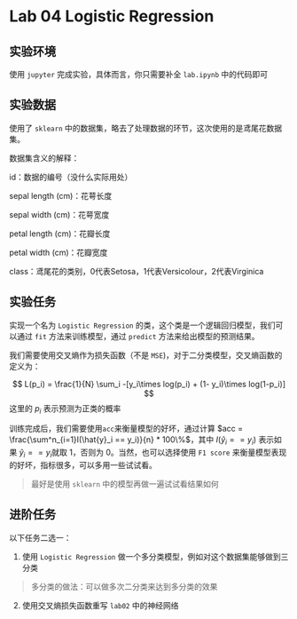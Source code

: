 # Lab 04 Logistic Regression

## 实验环境

使用 `jupyter` 完成实验，具体而言，你只需要补全 `lab.ipynb` 中的代码即可

## 实验数据

使用了 `sklearn` 中的数据集，略去了处理数据的环节，这次使用的是鸢尾花数据集。

数据集含义的解释：

id：数据的编号（没什么实际用处）

sepal length (cm)：花萼长度

sepal width (cm)：花萼宽度

petal length (cm)：花瓣长度

petal width (cm)：花瓣宽度

class：鸢尾花的类别，0代表Setosa，1代表Versicolour，2代表Virginica

## 实验任务

实现一个名为 `Logistic Regression` 的类，这个类是一个逻辑回归模型，我们可以通过 `fit` 方法来训练模型，通过 `predict` 方法来给出模型的预测结果。

我们需要使用交叉熵作为损失函数（不是 `MSE`)，对于二分类模型，交叉熵函数的定义为：

$$
L(p_i) = \frac{1}{N} \sum_i -[y_i\times log(p_i) + (1- y_i)\times log(1-p_i)]
$$
这里的 $p_i$ 表示预测为正类的概率

训练完成后，我们需要使用`acc`来衡量模型的好坏，通过计算 $acc = \frac{\sum^n_{i=1}I(\hat{y}_i == y_i)}{n} * 100\%$，其中 $I(\hat{y}_i == y_i)$ 表示如果 $\hat{y}_i == y_i$就取 $1$，否则为 $0$。当然，也可以选择使用 `F1 score` 来衡量模型表现的好坏，指标很多，可以多用一些试试看。

> 最好是使用 `sklearn` 中的模型再做一遍试试看结果如何

## 进阶任务

以下任务二选一：

1. 使用 `Logistic Regression` 做一个多分类模型，例如对这个数据集能够做到三分类

> 多分类的做法：可以做多次二分类来达到多分类的效果

2. 使用交叉熵损失函数重写 `lab02` 中的神经网络